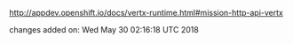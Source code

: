 http://appdev.openshift.io/docs/vertx-runtime.html#mission-http-api-vertx

 
 changes added on: Wed May 30 02:16:18 UTC 2018